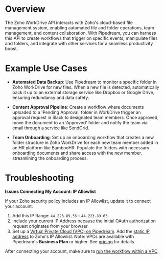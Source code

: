 # Overview

The Zoho WorkDrive API interacts with Zoho's cloud-based file management system, enabling automated file and folder operations, team management, and content collaboration. With Pipedream, you can harness this API to create workflows that trigger on specific events, manipulate files and folders, and integrate with other services for a seamless productivity boost.

# Example Use Cases

- **Automated Data Backup**: Use Pipedream to monitor a specific folder in Zoho WorkDrive for new files. When a new file is detected, automatically back it up to an external storage service like Dropbox or Google Drive, ensuring redundancy and data safety.

- **Content Approval Pipeline**: Create a workflow where documents uploaded to a 'Pending Approval' folder in WorkDrive trigger an approval request in Slack to designated team members. Once approved, move the document to an 'Approved' folder and notify the team via email through a service like SendGrid.

- **Team Onboarding**: Set up an onboarding workflow that creates a new folder structure in Zoho WorkDrive for each new team member added in an HR platform like BambooHR. Populate the folders with necessary onboarding documents and share access with the new member, streamlining the onboarding process.

# Troubleshooting

**Issues Connecting My Account: IP Allowlist**

If your Zoho security policy includes an IP Allowlist, update it to connect your account:

1. Add this IP Range: `44.223.89.56` - `44.223.89.63`.
2. Include your current IP Address because the initial OAuth authorization request originates from your browser.
3. Set up a [Virtual Private Cloud (VPC) on Pipedream](https://pipedream.com/docs/workflows/vpc#create-a-new-vpc). Add the [static IP address](https://pipedream.com/docs/workflows/vpc#find-the-static-outbound-ip-address-for-a-vpc) to Zoho's IP Allowlist. Note: VPCs are available with Pipedream's **Business Plan** or higher. See [pricing](https://pipedream.com/pricing) for details.

After connecting your account, make sure to [run the workflow within a VPC](https://pipedream.com/docs/workflows/vpc#run-workflows-within-a-vpc).
